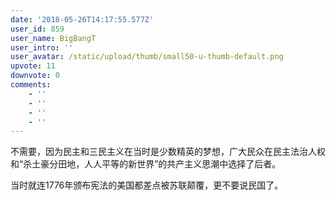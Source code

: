 ```yaml
---
date: '2018-05-26T14:17:55.577Z'
user_id: 859
user_name: BigBangT
user_intro: ''
user_avatar: /static/upload/thumb/small50-u-thumb-default.png
upvote: 11
downvote: 0
comments:
    - ''
    - ''
    - ''
    - ''
---
```


不需要，因为民主和三民主义在当时是少数精英的梦想，广大民众在民主法治人权和“杀土豪分田地，人人平等的新世界”的共产主义思潮中选择了后者。

当时就连1776年颁布宪法的美国都差点被苏联颠覆，更不要说民国了。

